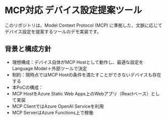 # MCP対応 デバイス設定提案ツール
このリポジトリは、Model Context Protocol (MCP) に準拠した、文脈に応じてデバイス設定を提案するツールのデモ実装です。

## 背景と構成方針
- 理想構成：デバイス自体がMCP Hostとして動作し、最適な設定をLanguage Model＋外部ツールで決定
- 制約：現時点ではMCP Hostの条件を満たすことができないデバイスも存在する
- 本PoCの構成：
 - MCP HostをAzure Static Web Apps上のWebアプリ（Reactベース）として実装
 - MCP ClientではAzure OpenAI Serviceを利用
 - MCP ServerはAzure Functions上で稼働
